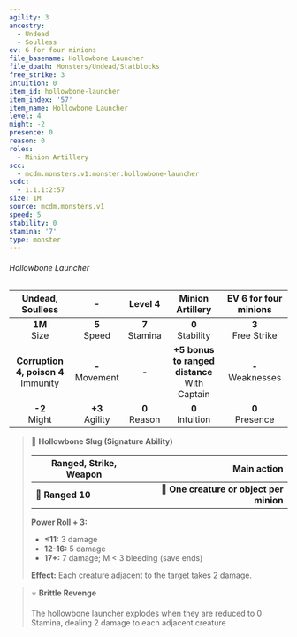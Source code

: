 ```yaml
---
agility: 3
ancestry:
  - Undead
  - Soulless
ev: 6 for four minions
file_basename: Hollowbone Launcher
file_dpath: Monsters/Undead/Statblocks
free_strike: 3
intuition: 0
item_id: hollowbone-launcher
item_index: '57'
item_name: Hollowbone Launcher
level: 4
might: -2
presence: 0
reason: 0
roles:
  - Minion Artillery
scc:
  - mcdm.monsters.v1:monster:hollowbone-launcher
scdc:
  - 1.1.1:2:57
size: 1M
source: mcdm.monsters.v1
speed: 5
stability: 0
stamina: '7'
type: monster
---
```


###### Hollowbone Launcher

|             Undead, Soulless             |          -          |      Level 4       |                 Minion Artillery                  | EV 6 for four minions  |
| :--------------------------------------: | :-----------------: | :----------------: | :-----------------------------------------------: | :--------------------: |
|             **1M**<br/> Size             |  **5**<br/> Speed   | **7**<br/> Stamina |               **0**<br/> Stability                | **3**<br/> Free Strike |
| **Corruption 4, poison 4**<br/> Immunity | **-**<br/> Movement |         -          | **+5 bonus to ranged distance**<br/> With Captain | **-**<br/> Weaknesses  |
|            **-2**<br/> Might             | **+3**<br/> Agility | **0**<br/> Reason  |               **0**<br/> Intuition                |  **0**<br/> Presence   |

> 🏹 **Hollowbone Slug (Signature Ability)**
>
> | **Ranged, Strike, Weapon** |                          **Main action** |
> | -------------------------- | ---------------------------------------: |
> | **📏 Ranged 10**           | **🎯 One creature or object per minion** |
>
> **Power Roll + 3:**
>
> - **≤11:** 3 damage
> - **12-16:** 5 damage
> - **17+:** 7 damage; M < 3 bleeding (save ends)
>
> **Effect:** Each creature adjacent to the target takes 2 damage.

> ⭐️ **Brittle Revenge**
>
> The hollowbone launcher explodes when they are reduced to 0 Stamina, dealing 2 damage to each adjacent creature
